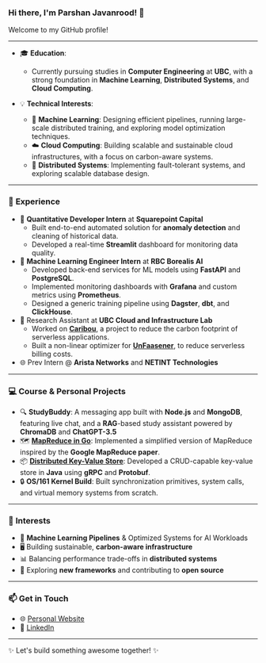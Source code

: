 
### Hi there, I'm Parshan Javanrood! 👋  

Welcome to my GitHub profile!

---

- 🎓 **Education**:  
   - Currently pursuing studies in **Computer Engineering** at **UBC**, with a strong foundation in **Machine Learning**, **Distributed Systems**, and **Cloud Computing**.  

- 💡 **Technical Interests**:  
   - 🚀 **Machine Learning**: Designing efficient pipelines, running large-scale distributed training, and exploring model optimization techniques.  
   - ☁️ **Cloud Computing**: Building scalable and sustainable cloud infrastructures, with a focus on carbon-aware systems.  
   - 🔗 **Distributed Systems**: Implementing fault-tolerant systems, and exploring scalable database design.

---

### 💼 **Experience**  

- 🏦 **Quantitative Developer Intern** at **Squarepoint Capital**
   - Built end-to-end automated solution for **anomaly detection** and cleaning of historical data.
   - Developed a real-time **Streamlit** dashboard for monitoring data quality.
- 🤖 **Machine Learning Engineer Intern** at **RBC Borealis AI**  
   - Developed back-end services for ML models using **FastAPI** and **PostgreSQL**.  
   - Implemented monitoring dashboards with **Grafana** and custom metrics using **Prometheus**.
   - Designed a generic training pipeline using **Dagster**, **dbt**, and **ClickHouse**.  
- 🌱 Research Assistant at **UBC Cloud and Infrastructure Lab**  
   - Worked on [**Caribou**](https://github.com/ubc-cirrus-lab/caribou), a project to reduce the carbon footprint of serverless applications.  
   - Built a non-linear optimizer for [**UnFaasener**](https://github.com/ubc-cirrus-lab/unfaasener), to reduce serverless billing costs.
 - 🌐 Prev Intern @ **Arista Networks** and **NETINT Technologies**

---

### 💻 **Course & Personal Projects**  

- 🔍 **StudyBuddy**: A messaging app built with **Node.js** and **MongoDB**, featuring live chat, and a **RAG**-based study assistant powered by **ChromaDB** and **ChatGPT-3.5**
- 🗺️ [**MapReduce in Go**](https://github.com/pjavanrood/go-MapReduce): Implemented a simplified version of MapReduce inspired by the **Google MapReduce paper**.  
- 📦 [**Distributed Key-Value Store**](https://github.com/pjavanrood/KVDatabase): Developed a CRUD-capable key-value store in **Java** using **gRPC** and **Protobuf**.  
- 🔒 **OS/161 Kernel Build**: Built synchronization primitives, system calls, and virtual memory systems from scratch.  

---

### 🌈 **Interests**  

- 🚀 **Machine Learning Pipelines** & Optimized Systems for AI Workloads  
- 🖥️ Building sustainable, **carbon-aware infrastructure**  
- 📊 Balancing performance trade-offs in **distributed systems**  
- 🌟 Exploring **new frameworks** and contributing to **open source**  

---

### 📫 **Get in Touch**  

- 🌐 [Personal Website](https://www.parshanjavanrood.com)  
- 💼 [LinkedIn](https://linkedin.com/in/parshan-javanrood)  

---

✨ Let's build something awesome together! ✨ 
